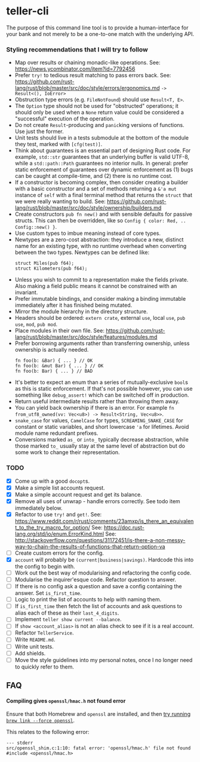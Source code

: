 # teller-cli

The purpose of this command line tool is to provide a human-interface for your bank and not merely to be a one-to-one match with the underlying API.

### Styling recommendations that I will try to follow

- Map over results or chaining monadic-like operations.
  See: https://news.ycombinator.com/item?id=7792456
- Prefer `try!` to tedious result matching to pass errors back.
  See: https://github.com/rust-lang/rust/blob/master/src/doc/style/errors/ergonomics.md
  `-> Result<(), IoError>`
- Obstruction type errors (e.g. `FileNotFound`) should use `Result<T, E>`.
- The `Option` type should not be used for "obstructed" operations; it should only be used when a `None` return value could be considered a "successful" execution of the operation.
- Do not create `Result`-producing and `panic`king versions of functions. Use just the former.
- Unit tests should live in a tests submodule at the bottom of the module they test, marked with `[cfg(test)]`.
- Think about guarantees is an essential part of designing Rust code. For example, `std::str` guarantees that an underlying buffer is valid UTF-8, while a `std::path::Path` guarantees no interior nulls. In general: prefer static enforcement of guarantees over dynamic enforcement as (1) bugs can be caught at compile-time, and (2) there is no runtime cost.
- If a constructor is becoming complex, then consider creating a builder with a basic constructor and a set of methods returning a `&'a mut` instance of `self` with a final terminal method that returns the `struct` that we were really wanting to build.
  See:
  https://github.com/rust-lang/rust/blob/master/src/doc/style/ownership/builders.md
- Create constructors `pub fn new()` and with sensible defaults for passive structs. This can then be overridden, like so `Config { color: Red, .. Config::new() }`.
- Use custom types to imbue meaning instead of core types.
- Newtypes are a zero-cost abstraction: they introduce a new, distinct name for an existing type, with no runtime overhead when converting between the two types.
  Newtypes can be defined like:
  ```
  struct Miles(pub f64);
  struct Kilometers(pub f64);
  ```
- Unless you wish to commit to a representation make the fields private. Also making a field public means it cannot be constrained with an invariant.
- Prefer immutable bindings, and consider making a binding immutable immediately after it has finished being mutated.
- Mirror the module hierarchy in the directory structure.
- Headers should be ordered: `extern crate`, external `use`, local `use`, `pub use`, `mod`, `pub mod`.
- Place modules in their own file.
  See:
  https://github.com/rust-lang/rust/blob/master/src/doc/style/features/modules.md
- Prefer borrowing arguments rather than transferring ownership, unless ownership is actually needed.
  ```
  fn foo(b: &Bar) { ... } // OK
  fn foo(b: &mut Bar) { ... } // OK
  fn foo(b: Bar) { ... } // BAD
  ```
- It's better to expect an enum than a series of mutually-exclusive `bool`s as this is static enforcement. If that's not possible however, you can use something like `debug_assert!` which can be switched off in production.
- Return useful intermediate results rather than throwing them away.
- You can yield back ownership if there is an error. For example `fn from_utf8_owned(vv: Vec<u8>) -> Result<String, Vec<u8>>`.
- `snake_case` for values, `CamelCase` for types, `SCREAMING_SNAKE_CASE` for constant or static variables, and short lowercase `'a` for lifetimes. Avoid module name redundant prefixes.
- Conversions marked `as_` or `into_` typically decrease abstraction, while those marked `to_` usually stay at the same level of abstraction but do some work to change their representation.

### TODO

- [x] Come up with a good `docopt`s.
- [x] Make a simple list accounts request.
- [x] Make a simple account request and get its balance.
- [x] Remove all uses of unwrap - handle errors correctly. See todo item immediately below.
- [x] Refactor to use `try!` and `get!`.
      See:
      https://www.reddit.com/r/rust/comments/23amxp/is_there_an_equivalent_to_the_try_macro_for_option/
      See:
      https://doc.rust-lang.org/std/io/enum.ErrorKind.html
      See:
      http://stackoverflow.com/questions/31172451/is-there-a-non-messy-way-to-chain-the-results-of-functions-that-return-option-va
- [ ] Create custom errors for the config. 
- [x] `account` will probably be `(current|business|savings)`. Hardcode this into the config to begin with.
- [ ] Work out the best way of modularising and refactoring the config code.
- [ ] Modularise the inquirer'esque code. Refactor question to answer.
- [ ] If there is no config ask a question and save a config containing the answer. Set `is_first_time`.
- [ ] Logic to print the list of accounts to help with naming them.
- [ ] If `is_first_time` then fetch the list of accounts and ask questions to alias each of these as their `last_4_digits`.
- [ ] Implement `teller show current --balance`.
- [ ] If `show <account_alias>` is not an alias check to see if it is a real account.
- [ ] Refactor `TellerService`.
- [ ] Write `README.md`.
- [ ] Write unit tests.
- [ ] Add shields.
- [ ] Move the style guidelines into my personal notes, once I no longer need to quickly refer to them.

## FAQ

#### Compiling gives `openssl/hmac.h` not found error

Ensure that both Homebrew and `openssl` are installed, and then [try running `brew link --force openssl`](https://github.com/sfackler/rust-openssl/issues/255).

This relates to the following error:

```
--- stderr
src/openssl_shim.c:1:10: fatal error: 'openssl/hmac.h' file not found
#include <openssl/hmac.h>
```
